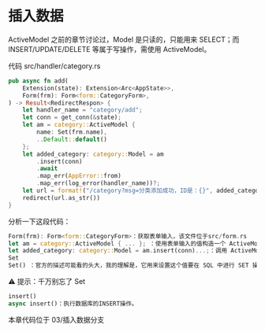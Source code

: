 # 插入数据

ActiveModel
之前的章节讨论过，Model 是只读的，只能用来 SELECT；而 INSERT/UPDATE/DELETE 等属于写操作，需使用 ActiveModel。

代码
src/handler/category.rs

```rust
pub async fn add(
    Extension(state): Extension<Arc<AppState>>,
    Form(frm): Form<form::CategoryForm>,
) -> Result<RedirectRespon> {
    let handler_name = "category/add";
    let conn = get_conn(&state);
    let am = category::ActiveModel {
        name: Set(frm.name),
        ..Default::default()
    };
    let added_category: category::Model = am
        .insert(conn)
        .await
        .map_err(AppError::from)
        .map_err(log_error(handler_name))?;
    let url = format!("/category?msg=分类添加成功，ID是：{}", added_category.id);
    redirect(url.as_str())
}
```

分析一下这段代码：

```rust
Form(frm): Form<form::CategoryForm>：获取表单输入，该文件位于src/form.rs
let am = category::ActiveModel { ... }; ：使用表单输入的值构造一个 ActiveModel，其中的 Set()见下文
let added_category: category::Model = am.insert(conn)...;：调用 ActiveModel的insert()方法，将数据写入到数据库中
Set
Set() ：官方的描述可能看的头大，我的理解是，它用来设置这个值要在 SQL 中进行 SET 操作。
```

⚠️ 提示：千万别忘了 Set

```rust
insert()
async insert()：执行数据库的INSERT操作。
```

本章代码位于 03/插入数据分支
